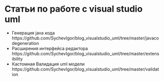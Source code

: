 Статьи по работе с visual studio uml
=====================
<ul>
<li>Генерация java кода https://github.com/SychevIgor/blog_visualstudio_uml/tree/master/javacodegeneration</li>
<li>Расширения интерфейса редактора https://github.com/SychevIgor/blog_visualstudio_uml/tree/master/extensibility</li>
<li>Кастомная Валидация uml модели https://github.com/SychevIgor/blog_visualstudio_uml/tree/master/validation</li>
</ul>
